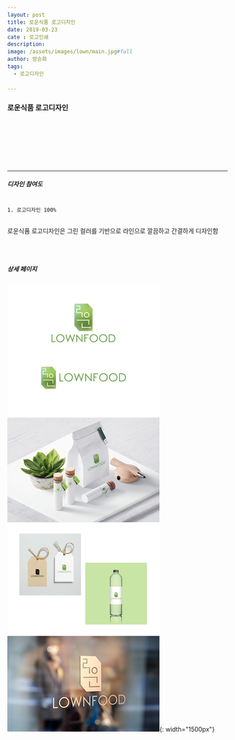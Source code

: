 ```yaml
---
layout: post
title: 로운식품 로고디자인
date: 2019-03-23
cate : 로고인쇄
description:
image: /assets/images/lown/main.jpg#full
author: 방승화
tags:
  - 로고디자인

---
```


<h3>로운식품 로고디자인</h3>
<br><br><br><br><br><br>
<hr>

##### 디자인 참여도
<pre>
<code>
1. 로고디자인 100%
</code>
</pre>

<p>
로운식품 로고디자인은 그린 컬러를 기반으로 라인으로 깔끔하고 간결하게 디자인함


</p>
<br>
<br>

##### 상세 페이지
![pc_main](/assets/images/lown/view.jpg){: width="1500px"}
